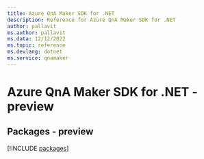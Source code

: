 ```yaml
---
title: Azure QnA Maker SDK for .NET
description: Reference for Azure QnA Maker SDK for .NET
author: pallavit
ms.author: pallavit
ms.data: 12/12/2022
ms.topic: reference
ms.devlang: dotnet
ms.service: qnamaker
---
```

# Azure QnA Maker SDK for .NET - preview
## Packages - preview
[!INCLUDE [packages](qna-maker-index.md)]
